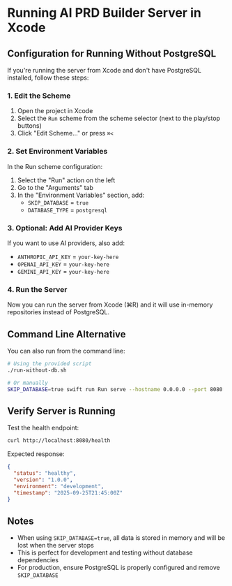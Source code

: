 # Running AI PRD Builder Server in Xcode

## Configuration for Running Without PostgreSQL

If you're running the server from Xcode and don't have PostgreSQL installed, follow these steps:

### 1. Edit the Scheme

1. Open the project in Xcode
2. Select the `Run` scheme from the scheme selector (next to the play/stop buttons)
3. Click "Edit Scheme..." or press `⌘<`

### 2. Set Environment Variables

In the Run scheme configuration:

1. Select the "Run" action on the left
2. Go to the "Arguments" tab
3. In the "Environment Variables" section, add:
   - `SKIP_DATABASE` = `true`
   - `DATABASE_TYPE` = `postgresql`

### 3. Optional: Add AI Provider Keys

If you want to use AI providers, also add:
- `ANTHROPIC_API_KEY` = `your-key-here`
- `OPENAI_API_KEY` = `your-key-here`
- `GEMINI_API_KEY` = `your-key-here`

### 4. Run the Server

Now you can run the server from Xcode (⌘R) and it will use in-memory repositories instead of PostgreSQL.

## Command Line Alternative

You can also run from the command line:

```bash
# Using the provided script
./run-without-db.sh

# Or manually
SKIP_DATABASE=true swift run Run serve --hostname 0.0.0.0 --port 8080
```

## Verify Server is Running

Test the health endpoint:

```bash
curl http://localhost:8080/health
```

Expected response:
```json
{
  "status": "healthy",
  "version": "1.0.0",
  "environment": "development",
  "timestamp": "2025-09-25T21:45:00Z"
}
```

## Notes

- When using `SKIP_DATABASE=true`, all data is stored in memory and will be lost when the server stops
- This is perfect for development and testing without database dependencies
- For production, ensure PostgreSQL is properly configured and remove `SKIP_DATABASE`